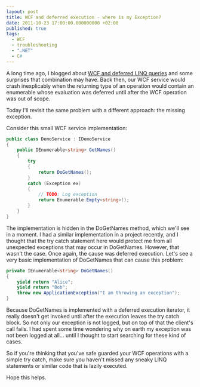 ```yaml
---
layout: post
title: WCF and deferred execution - where is my Exception?
date: 2011-10-23 17:00:00.000000000 +02:00
published: true
tags:
  - WCF
  - troubleshooting
  - ".NET"
  - C#
---
```


A long time ago, I blogged about
<a href="{% post_url 2010/2010-09-12-deferred-linq-queries-in-wcf-services %}" target="_blank">WCF and
deferred LINQ queries</a> and some surprises that combination may have. Back
then, our WCF service would crash inexplicably when the returning type of an
operation would contain an enumerable whose evaluation was deferred until after
the WCF operation was out of scope.

Today I'll revisit the same problem with a different approach: the missing
exception.

Consider this small WCF service implementation:

```cs
public class DemoService : IDemoService
{
    public IEnumerable<string> GetNames()
    {
        try
        {
            return DoGetNames();
        }
        catch (Exception ex)
        {
            // TODO: Log exception
            return Enumerable.Empty<string>();
        }
    }
}
```

The implementation is hidden in the DoGetNames method, which we'll see in a
moment. I had a similar implementation in a project recently, and I thought that
the try catch statement here would protect me from all unexpected exceptions
that may occur in DoGetNames. However, that wasn't the case. Once again, the
cause was deferred execution. Let's see a very basic implementation of
DoGetNames that can cause this problem:

```cs
private IEnumerable<string> DoGetNames()
{
    yield return "Alice";
    yield return "Bob";
    throw new ApplicationException("I am throwing an exception");
}
```

Because DoGetNames is implemented with a deferred execution iterator, it really
doesn't get invoked until after the execution leaves the try catch block. So not
only our exception is not logged, but on top of that the client's call fails. I
had spent some time wondering why on earth my exception was not been logged at
all... until I thought to start searching for these kind of cases.

So if you're thinking that you've safe guarded your WCF operations with a simple
try catch, make sure you haven't missed any sneaky LINQ statements or similar
code that is lazily executed.

Hope this helps.
